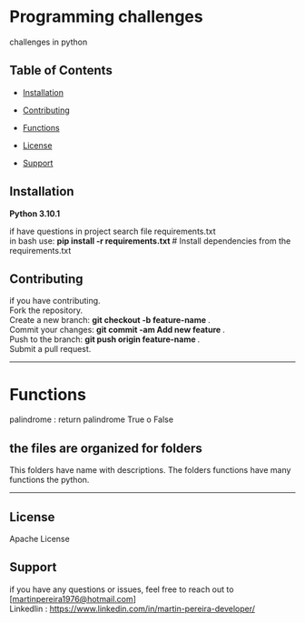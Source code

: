 #  Programming challenges 
challenges in python 


## Table of Contents

- [Installation](#installation)
- [Contributing](#contributing)

- [Functions](#functions)

- [License](#license)
- [Support](#support)

## Installation
<b> Python 3.10.1 </b> 
<br>


if have questions in project search
file requirements.txt 
<br>
in bash use:
<b> pip install -r requirements.txt </b>  # Install dependencies from the requirements.txt

## Contributing
if you have contributing.
<br> 
Fork the repository. 
<br>
Create a new branch: <b> git checkout -b feature-name </b>.
<br>
Commit your changes: <b> git commit -am  Add new feature </b>.
<br>
Push to the branch:  <b> git push origin feature-name </b>.
<br>
Submit a pull request.

---------------------------------------------------------------------------------------------------------
# Functions 
palindrome : return palindrome True o False

## the files are organized for folders 
This folders have name with descriptions.
The folders functions have many functions the python.
 


----------------------------------------------------------------------------------------------------------
## License

 Apache License

## Support
if you have any questions or issues, feel free to reach out to [martinpereira1976@hotmail.com]
<br>
Linkedlin : https://www.linkedin.com/in/martin-pereira-developer/